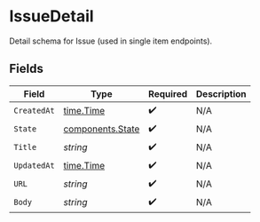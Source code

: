 # IssueDetail

Detail schema for Issue (used in single item endpoints).


## Fields

| Field                                                | Type                                                 | Required                                             | Description                                          |
| ---------------------------------------------------- | ---------------------------------------------------- | ---------------------------------------------------- | ---------------------------------------------------- |
| `CreatedAt`                                          | [time.Time](https://pkg.go.dev/time#Time)            | :heavy_check_mark:                                   | N/A                                                  |
| `State`                                              | [components.State](../../models/components/state.md) | :heavy_check_mark:                                   | N/A                                                  |
| `Title`                                              | *string*                                             | :heavy_check_mark:                                   | N/A                                                  |
| `UpdatedAt`                                          | [time.Time](https://pkg.go.dev/time#Time)            | :heavy_check_mark:                                   | N/A                                                  |
| `URL`                                                | *string*                                             | :heavy_check_mark:                                   | N/A                                                  |
| `Body`                                               | *string*                                             | :heavy_check_mark:                                   | N/A                                                  |